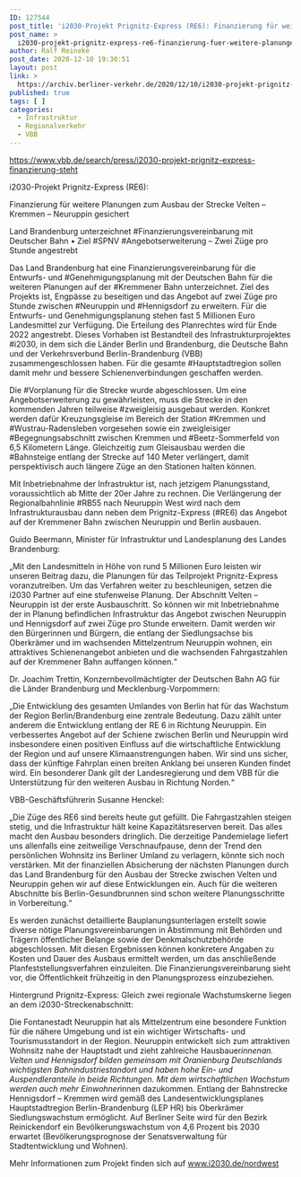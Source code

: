 ```yaml
---
ID: 127544
post_title: 'i2030-Projekt Prignitz-Express (RE6): Finanzierung für weitere Planungen zum Ausbau der Strecke Velten – Kremmen – Neuruppin gesichert, aus VBB'
post_name: >
  i2030-projekt-prignitz-express-re6-finanzierung-fuer-weitere-planungen-zum-ausbau-der-strecke-velten-kremmen-neuruppin-gesichert-aus-vbb
author: Ralf Reineke
post_date: 2020-12-10 19:30:51
layout: post
link: >
  https://archiv.berliner-verkehr.de/2020/12/10/i2030-projekt-prignitz-express-re6-finanzierung-fuer-weitere-planungen-zum-ausbau-der-strecke-velten-kremmen-neuruppin-gesichert-aus-vbb/
published: true
tags: [ ]
categories:
  - Infrastruktur
  - Regionalverkehr
  - VBB
---
```

https://www.vbb.de/search/press/i2030-projekt-prignitz-express-finanzierung-steht

i2030-Projekt Prignitz-Express (RE6):

Finanzierung für weitere Planungen zum Ausbau der Strecke Velten – Kremmen – Neuruppin gesichert

Land Brandenburg unterzeichnet #Finanzierungsvereinbarung mit Deutscher Bahn • Ziel #SPNV #Angebotserweiterung – Zwei Züge pro Stunde angestrebt

Das Land Brandenburg hat eine Finanzierungsvereinbarung für die Entwurfs- und #Genehmigungsplanung mit der Deutschen Bahn für die weiteren Planungen auf der #Kremmener Bahn unterzeichnet. Ziel des Projekts ist, Engpässe zu beseitigen und das Angebot auf zwei Züge pro Stunde zwischen #Neuruppin und #Hennigsdorf zu erweitern. Für die Entwurfs- und Genehmigungsplanung stehen fast 5 Millionen Euro Landesmittel zur Verfügung. Die Erteilung des Planrechtes wird für Ende 2022 angestrebt. Dieses Vorhaben ist Bestandteil des Infrastrukturprojektes #i2030, in dem sich die Länder Berlin und Brandenburg, die Deutsche Bahn und der Verkehrsverbund Berlin-Brandenburg (VBB) zusammengeschlossen haben. Für die gesamte #Hauptstadtregion sollen damit mehr und bessere Schienenverbindungen geschaffen werden.

Die #Vorplanung für die Strecke wurde abgeschlossen. Um eine Angebotserweiterung zu gewährleisten, muss die Strecke in den kommenden Jahren teilweise #zweigleisig ausgebaut werden. Konkret werden dafür Kreuzungsgleise im Bereich der Station #Kremmen und #Wustrau-Radensleben vorgesehen sowie ein zweigleisiger #Begegnungsabschnitt zwischen Kremmen und #Beetz-Sommerfeld von 6,5 Kilometern Länge. Gleichzeitig zum Gleisausbau werden die #Bahnsteige entlang der Strecke auf 140 Meter verlängert, damit perspektivisch auch längere Züge an den Stationen halten können.

Mit Inbetriebnahme der Infrastruktur ist, nach jetzigem Planungsstand, voraussichtlich ab Mitte der 20er Jahre zu rechnen. Die Verlängerung der Regionalbahnlinie #RB55 nach Neuruppin West wird nach dem Infrastrukturausbau dann neben dem Prignitz-Express (#RE6) das Angebot auf der Kremmener Bahn zwischen Neuruppin und Berlin ausbauen.

Guido Beermann, Minister für Infrastruktur und Landesplanung des Landes Brandenburg:

„Mit den Landesmitteln in Höhe von rund 5 Millionen Euro leisten wir unseren Beitrag dazu, die Planungen für das Teilprojekt Prignitz-Express voranzutreiben. Um das Verfahren weiter zu beschleunigen, setzen die i2030 Partner auf eine stufenweise Planung. Der Abschnitt Velten – Neuruppin ist der erste Ausbauschritt. So können wir mit Inbetriebnahme der in Planung befindlichen Infrastruktur das Angebot zwischen Neuruppin und Hennigsdorf auf zwei Züge pro Stunde erweitern. Damit werden wir den Bürgerinnen und Bürgern, die entlang der Siedlungsachse bis Oberkrämer und im wachsenden Mittelzentrum Neuruppin wohnen, ein attraktives Schienenangebot anbieten und die wachsenden Fahrgastzahlen auf der Kremmener Bahn auffangen können.“

Dr. Joachim Trettin, Konzernbevollmächtigter der Deutschen Bahn AG für die Länder Brandenburg und Mecklenburg-Vorpommern:

„Die Entwicklung des gesamten Umlandes von Berlin hat für das Wachstum der Region Berlin/Brandenburg eine zentrale Bedeutung. Dazu zählt unter anderem die Entwicklung entlang der RE 6 in Richtung Neuruppin. Ein verbessertes Angebot auf der Schiene zwischen Berlin und Neuruppin wird insbesondere einen positiven Einfluss auf die wirtschaftliche Entwicklung der Region und auf unsere Klimaanstrengungen haben. Wir sind uns sicher, dass der künftige Fahrplan einen breiten Anklang bei unseren Kunden findet wird. Ein besonderer Dank gilt der Landesregierung und dem VBB für die Unterstützung für den weiteren Ausbau in Richtung Norden.“

VBB-Geschäftsführerin Susanne Henckel:

„Die Züge des RE6 sind bereits heute gut gefüllt. Die Fahrgastzahlen steigen stetig, und die Infrastruktur hält keine Kapazitätsreserven bereit. Das alles macht den Ausbau besonders dringlich. Die derzeitige Pandemielage liefert uns allenfalls eine zeitweilige Verschnaufpause, denn der Trend den persönlichen Wohnsitz ins Berliner Umland zu verlagern, könnte sich noch verstärken. Mit der finanziellen Absicherung der nächsten Planungen durch das Land Brandenburg für den Ausbau der Strecke zwischen Velten und Neuruppin gehen wir auf diese Entwicklungen ein. Auch für die weiteren Abschnitte bis Berlin-Gesundbrunnen sind schon weitere Planungsschritte in Vorbereitung.“

Es werden zunächst detaillierte Bauplanungsunterlagen erstellt sowie diverse nötige Planungsvereinbarungen in Abstimmung mit Behörden und Trägern öffentlicher Belange sowie der Denkmalschutzbehörde abgeschlossen. Mit diesen Ergebnissen können konkretere Angaben zu Kosten und Dauer des Ausbaus ermittelt werden, um das anschließende Planfeststellungsverfahren einzuleiten. Die Finanzierungsvereinbarung sieht vor, die Öffentlichkeit frühzeitig in den Planungsprozess einzubeziehen.

Hintergrund Prignitz-Express: Gleich zwei regionale Wachstumskerne liegen an dem i2030-Streckenabschnitt:

Die Fontanestadt Neuruppin hat als Mittelzentrum eine besondere Funktion für die nähere Umgebung und ist ein wichtiger Wirtschafts- und Tourismusstandort in der Region. Neuruppin entwickelt sich zum attraktiven Wohnsitz nahe der Hauptstadt und zieht zahlreiche Hausbauer*innenan.
Velten und Hennigsdorf bilden gemeinsam mit Oranienburg Deutschlands wichtigsten Bahnindustriestandort und haben hohe Ein- und Auspendleranteile in beide Richtungen.
Mit dem wirtschaftlichen Wachstum werden auch mehr Einwohner*innen dazukommen. Entlang der Bahnstrecke Hennigsdorf – Kremmen wird gemäß des Landesentwicklungsplanes Hauptstadtregion Berlin-Brandenburg (LEP HR) bis Oberkrämer Siedlungswachstum ermöglicht. Auf Berliner Seite wird für den Bezirk Reinickendorf ein Bevölkerungswachstum von 4,6 Prozent bis 2030 erwartet (Bevölkerungsprognose der Senatsverwaltung für Stadtentwicklung und Wohnen).

Mehr Informationen zum Projekt finden sich auf www.i2030.de/nordwest